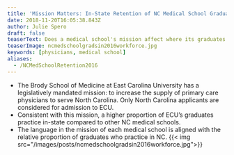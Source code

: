 ```yaml
---
title: 'Mission Matters: In-State Retention of NC Medical School Graduates'
date: 2018-11-20T16:05:38.843Z
author: Julie Spero
draft: false
teaserText: Does a medical school's mission affect where its graduates practice?
teaserImage: ncmedschoolgradsin2016workforce.jpg
keywords: [physicians, medical school]
aliases:
  - /NCMedSchoolRetention2016
---
```



* The Brody School of Medicine at East Carolina University has a legislatively mandated mission: to increase the supply of primary care physicians to serve North Carolina.  Only North Carolina applicants are considered for admission to ECU.
* Consistent with this mission, a higher proportion of ECU’s graduates practice in-state compared to other NC medical schools.
* The language in the mission of each medical school is aligned with the relative proportion of graduates who practice in NC. 
  {{< img  src="/images/posts/ncmedschoolgradsin2016workforce.jpg">}}
